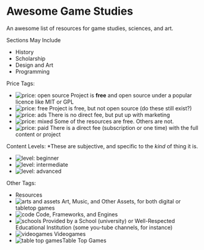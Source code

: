 # Awesome Game Studies
An awesome list of resources for game studies, sciences, and art.

Sections May Include
- History
- Scholarship
- Design and Art
- Programming

Price Tags:
- ![price: open source](https://img.shields.io/badge/price-open%20source-brightgreen.svg) Project is **free** and open source under a popular licence like MIT or GPL
- ![price: free](https://img.shields.io/badge/price-free-green.svg) Project is free, but not open source (do these still exist?)
- ![price: ads](https://img.shields.io/badge/price-ads-yellowgreen.svg) There is no direct fee, but put up with marketing
- ![price: mixed](https://img.shields.io/badge/price-mixed-yellow.svg) Some of the resources are free. Others are not.
- ![price: paid](https://img.shields.io/badge/price-paid-orange.svg) There is a direct fee (subscription or one time) with the full content or project

Content Levels:
*These are subjective, and specific to the *kind* of thing it is.
- ![level: beginner](https://img.shields.io/badge/level-beginner-blue.svg)
- ![level: intermediate](https://img.shields.io/badge/level-intermediate-ff69b4.svg)
- ![level: advanced](https://img.shields.io/badge/level-intermediate-lightgrey.svg)

Other Tags:
- Resources
- ![arts and assets](https://assets-cdn.github.com/images/icons/emoji/unicode/1f3a8.png?v6) Art, Music, and Other Assets, for both digital or tabletop games
- ![code](https://assets-cdn.github.com/images/icons/emoji/unicode/1f4be.png?v6) Code, Frameworks, and Engines
- ![schools](https://assets-cdn.github.com/images/icons/emoji/unicode/1f34e.png?v6) Provided by a School (university) or Well-Respected Educational Institution (some you-tube channels, for instance)
- ![videogames](https://assets-cdn.github.com/images/icons/emoji/unicode/1f3ae.png?v6) Videogames
- ![table top games](https://assets-cdn.github.com/images/icons/emoji/unicode/1f3b2.png?v6)Table Top Games
